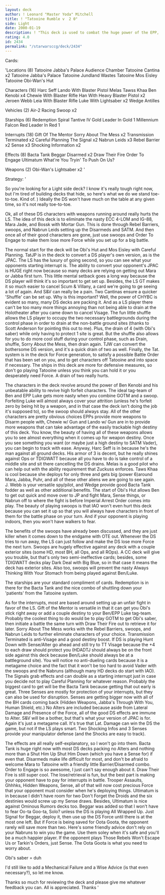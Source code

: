 ```yaml
---
layout: deck
author: ! Leonard "Master Yoda" Mitchell
title: ! "Tatooine Rumble v  2 0"
side: Light
date: 2000-01-19
description: ! "This deck is used to combat the huge power of the EPP, ECC, and EJP characters with weapons. Various interrupts and swoops allow the Light side to setup battles of their choosing while Order to Engage puts the hurt on the DS while the LS gets ready."
rating: 4.0
id: 2434
permalink: "/starwarsccg/deck/2434"
---
```

Cards: 

'Locations (8)
Tatooine
Jabba's Palace Audience Chamber
Tatooine Cantina  x2
Tatooine Jabba's Palace
Tatooine Jundland Wastes
Tatooine Mos Eisley
Tatooine Obi-Wan's Hut

Characters (16)
Harc Seff
Lando With Blaster Pistol
Melas
Tawss Khaa
Ben Kenobi  x4
Chewie With Blaster Rifle
Han With Heavy Blaster Pistol  x2
Jeroen Webb
Leia With Blaster Rifle
Luke With Lightsaber  x2
Wedge Antilles

Vehicles (2)
Air-2 Racing Swoop  x2

Starships (6)
Redemption
Spiral
Tantive IV
Gold Leader In Gold 1
Millennium Falcon
Red Leader In Red 1

Interrupts (18)
Gift Of The Mentor
Sorry About The Mess  x2
Transmission Terminated  x2
Careful Planning
The Signal  x2
Nabrun Leids  x3
Rebel Barrier  x2
Sense  x3
Shocking Information  x2

Effects (8)
Bacta Tank
Beggar
Disarmed  x2
Draw Their Fire
Order To Engage
Ultimatum
What're You Tryin' To Push On Us?

Weapons (2)
Obi-Wan's Lightsaber  x2
'

Strategy: '

So you're looking for a Light side deck?	I know it's really tough right now, but I'm tired of building decks that hide, so here's what we do  we stand toe-to-toe.  Kind of.  )  Ideally the DS won't have much on the table at any given time, so it's not really toe-to-toe.

Ok, all of these DS characters with weapons running around really hurts the LS. The idea of this deck is to eliminate the nasty ECC 4-LOM and IG-88, Mara Jade, and Bossk with Mortar Gun.  This is done through Rebel Barriers, swoops, and Nabrun Leids setting up the Disarmeds and SATM.  And then once all of their good characters are gone, just use swoops and Order To Engage to make them lose more Force while you set up for a big battle.

The normal start for the deck will be Obi's Hut and Mos Eisley with Careful Planning. TatJP is in the deck to convert a DS player's own version, as is the JPAC. The LS has the luxury of going second, so you can see what your opponents starting interrupt is.  The ability to convert your opponent's JPAC is HUGE right now because so many decks are relying on getting out Mara or Jabba first turn.  This little mental setback goes a long way because the DS player will think it's so important to get set up.  Besides, the LS GT makes it so much easier to cancel Scum & Villany, a card we're going to ge seeing a lot of again.  And S&V can really be a pain.	Two Cantinas ensure a quicker 'Shuffle' can be set up. Why is this important? Well, the power of CHYBC is evident so many, many DS decks are packing it. And as a LS player there can't be too many more things annoying than not being able to drain at the Holotheater after you came down to cancel Visage. The fun little shuffle allows the LS player to occupy the two necessary battlegrounds during the control phase in order to drain at the non-battle ground sites (thanks to Scott Anderson for pointing this out to me).  Plus, the drain of 4 (with Obi's saber) while only having to protect 1 site is great.  But the shuffle also allows for you to do more cool stuff during your control phase, such as Drain, shuffle, Sorry About the Mess, then drain again.   TJW can convert the bothersome DS version, and it's a quick drain of two as well. Finally, the Tat. system is in the deck for Force generation, to satisfy a possible Battle Order that has been set on you, and to get characters off Tatooine and into space if necessary.  The ships in this deck are more for defensive measures, so don't go playing Tatooine unless you think you can hold it or you desperately need Force.  A drain of two really hurts.

The characters in the deck revolve around the power of Ben Kenobi and his unbeatable ability to revive high forfeit characters. The ideal tag-team of Ben and EPP Luke gets more nasty when you combine GOTM and a swoop. Forfeiting Luke will almost always cover your attrition (unless he's forfeit zero by being hit by a weapon, and in that case the deck isn't doing the job it's supposed to), so the swoop should always stay. All of the other characters are pretty obvious choices EPPs provide more weapons to Disarm people with, Chewie w/ Gun and Lando w/ Gun are in to provide more weapons that can take advantage of the easily trackable high destiny of this deck.  You know, the beauty of having all of these weapons allows you to see almost everything when it comes up for weapon destiny.  Once you see something you want (or maybe just a high destiny to SATM Vader), you can begin to track with ease.  Anyway, Harc Seff is in because he's the man against all ground decks.  His armor of 3 is decent, but he really shines against Ops or TDIGWATT because all you have to do is take control of a middle site and sit there cancelling the DS drains.  Melas is a good pilot who can help out with the ability requirement that Zuckuss enforces.  Taws Khaa is cool because she deploys for only three and gets big (power 6)around Mara, Jabba, Puhr, and all of these other aliens we are going to see again.  J. Webb is your versatile spy/pilot, and Wedge provide good Bacta Tank fodder as well as other additional benefits. The start of Obi's Hut allows Ben to get out quick and move over to JP and fight Mara, Sense things, or Nabrun off to where the fight is before Imperial Arrest Order comes into play.  The beauty of playing swoops is that IAO won't even hurt this deck because you can set it up so that you will always have characters in front of them for the battle phase on your turn.  And if your opponent is playing indoors, then you won't have walkers to fear.

The benefits of the swoops have already been discussed, and they are just killer when it comes down to the endgame with OTE out. Whenever the DS tries to run away, the LS can just follow and make the DS lose more Force the next turn. Swoops are hugely effective against any deck with a couple exterior sites (some HD, most BH, all Ops, and all ROps). A CC deck will give you trouble, but that's only two semi-ineffective cards; besides, some TDIGWATT decks play Dark Deal with Big Blue, so in that case it means the deck has exterior sites. Also too, swoops will prevent the nasty Always Thinking With Your Stomach from being played against Ben/Luke.

The starships are your standard compliment of cards. Redemption is in there for the Bacta Tank and the nice combo of shuttling down your 'patients' from the Tatooine system.

As for the interrupts, most are based around setting up an unfair fight in favor of the LS.  Gift of the Mentor is versatile in that it can get you Obi's stick right away or add a couple destiny to your Ben/EPP Luke tag-team. Probably the coolest thing to do would be to play GOTM to get Obi's saber, then initiate a battle the same turn with Draw Their Fire out to retrieve it for later. Sorry About The Mess works with the Rebel Barriers, swoops, and Nabrun Leids to further eliminate characters of your choice. Transmission Terminated is anti-Visage and a good destiny boost. If DS is playing Hunt Down with Sense/Alter go ahead and still try to TT Visage because the +4 to each draw should protect you (HDADTJ should always be on the front side against this deck because Ben/Luke should always be at a battleground site). You will notice no anti-dueling cards because it is a metagame choice and the fact that it won't be too hard to avoid Vader with the swoops and the Nabruns (although many HD decks do start with IAO). The Signals grab effects and can double as a starting interrupt just in case you decide not to play Careful Planning for whatever reason. Probably the biggest card to get will be the Bacta Tank because getting that out early is great.  Three Senses are mostly for protection of your interrupts, but they can also be used for disruption. Senses are getting bigger now with all of the BH cards coming back (Hidden Weapons, Jabba's Through With You, Human Shield, etc.)  No Alters are included because aside from Lateral Damage and Presence of the Force, all of the good DS effects are immune to Alter. S&V will be a bother, but that's what your version of JPAC is for.	Again it's just a metagame call. It's true that Lat. Damage can win the DS the game, but not if the LS plays smart. Two Shocking Infos and 3 Senses provide your manipulator defense (and the Shocks are easy to track).

The effects are all really self-explanatory, so I won't go into them. Bacta Tank is huge right now with most DS decks packing no Alters and nothing more than a Shut Him Up Shut Him Down (which you have a Sense for) if even that. Disarmeds make life difficult for most, and don't be afraid to welcome Mara to Tatooine with a friendly little Barrier/Disarmed combo. Order to Engage is so awesome, I just can't say enough about it. Draw Their Fire is still super cool.  The lose/retrieval is fun, but the best part is making your opponent have to pay for interrupts in battle.  Trooper Assaults, Ghhhks, Hidden Weapons, Sense, all of that will now cost precious Force that your opponent must consider when he's deploying things.  Ultimatum is in because I didn't have room for two Don't Forget the Droids and the six destinies would screw up my Sense draws.  Besides, Ultimatum is nice against Ominous Rumors decks too.  Beggar was added so that I won't have to fear Oo-ta Goo-ta, Solo? unless the DS is playing All Wrapped Up.  Just Signal for Beggar, deploy it, then use up the DS Force until there is at the most one left.  But if Force is being saved for Oota Goota, the opponent rarely will save more than two.  Here's some friendly advice don't rely on your Nabruns to win you the game.  Use them soley when it's safe and you'll be a much happier player.  If the opponent plays Those Rebels Won't Escape Us or Tarkin's Orders, just Sense.  The Oota Goota is what you need to worry about.

Obi's saber = duh

I'd still like to add a Mechanical Failure and a Wise Advice (is that even necessary?), so let me know.

Thanks so much for reviewing the deck and please give me whatever feedback you can. All is appreciated. Thanks  '

